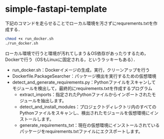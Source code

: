 # simple-fastapi-template

下記のコマンドを走らせることでローカル環境を汚さずにrequrements.txtを作成する．

```bash
chmod +x run_docker.sh
./run_docker.sh
```

ローカル環境で行うと環境が汚れてしまう＆OS依存があったりするため，Dockerで行う（OSもLinuxに固定される，というラッキーもある）．

- run_docker.sh：Dockerイメージの生成，実行，クリーンアップを行う
- Dockerfile.PackageSearcher：パッケージ検出を実行するための仮想環境
- detect_and_generate_requirements.py：Pythonファイルをスキャンしてモジュールを検出して，最終的にrequirements.txtを作成するプログラム
  - extract_imports：指定されたPythonファイルからインポートされたモジュールを抽出します。
  - detect_and_install_modules：プロジェクトディレクトリ内のすべてのPythonファイルをスキャンし、検出されたモジュールを仮想環境にインストールします。
  - generate_requirements_txt：現在の仮想環境にインストールされているパッケージをrequirements.txtファイルにエクスポートします。

